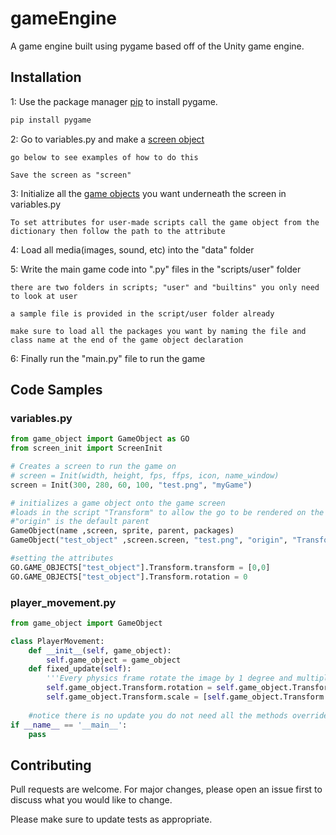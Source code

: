 # gameEngine

A game engine built using pygame based off of the Unity game engine.

## Installation

1: Use the package manager [pip](https://pip.pypa.io/en/stable/) to install pygame.

```bash
pip install pygame
```
2: Go to variables.py and make a [screen object](ScreenInit.md)

	go below to see examples of how to do this
	
	Save the screen as "screen"
	

3: Initialize all the [game objects](game%20objects.md) you want underneath the screen in variables.py

	To set attributes for user-made scripts call the game object from the dictionary then follow the path to the attribute

4: Load all media(images, sound, etc) into the "data" folder  

5: Write the main game code into ".py" files in the "scripts/user" folder

	there are two folders in scripts; "user" and "builtins" you only need to look at user
	
  	a sample file is provided in the script/user folder already
	
 	make sure to load all the packages you want by naming the file and class name at the end of the game object declaration
	
  
6: Finally run the "main.py" file to run the game
## Code Samples

### variables.py
```python
from game_object import GameObject as GO
from screen_init import ScreenInit

# Creates a screen to run the game on
# screen = Init(width, height, fps, ffps, icon, name_window)
screen = Init(300, 280, 60, 100, "test.png", "myGame")

# initializes a game object onto the game screen
#loads in the script "Transform" to allow the go to be rendered on the screen and moved
#"origin" is the default parent
GameObject(name ,screen, sprite, parent, packages)
GameObject("test_object" ,screen.screen, "test.png", "origin", "Transform.transform")

#setting the attributes
GO.GAME_OBJECTS["test_object"].Transform.transform = [0,0]
GO.GAME_OBJECTS["test_object"].Transform.rotation = 0
```

### player_movement.py
```python
from game_object import GameObject

class PlayerMovement:
	def __init__(self, game_object):
		self.game_object = game_object
	def fixed_update(self):
		'''Every physics frame rotate the image by 1 degree and multiply the scale by 0.999'''
		self.game_object.Transform.rotation = self.game_object.Transform.rotation - 1
		self.game_object.Transform.scale = [self.game_object.Transform.scale[0] * 0.999, self.game_object.Transform.scale[1] * 0.999]
		
	#notice there is no update you do not need all the methods overriden in the player made scripts for it to run properly
if __name__ == '__main__':
    pass
```

## Contributing

Pull requests are welcome. For major changes, please open an issue first
to discuss what you would like to change.

Please make sure to update tests as appropriate.
